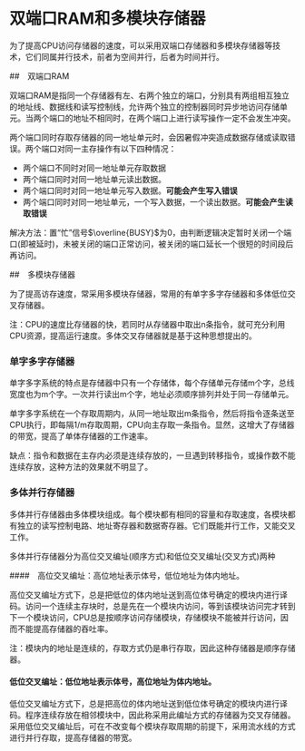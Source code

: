 # 双端口RAM和多模块存储器

为了提高CPU访问存储器的速度，可以采用双端口存储器和多模块存储器等技术，它们同属并行技术，前者为空间并行，后者为时间并行。

##　双端口RAM

双端口RAM是指同一个存储器有左、右两个独立的端口，分别具有两组相互独立的地址线、数据线和读写控制线，允许两个独立的控制器同时异步地访问存储单元。当两个端口的地址不相同时，在两个端口上进行读写操作一定不会发生冲突。

两个端口同时存取存储器的同一地址单元时，会因暑假冲突造成数据存储或读取错误。两个端口对同一主存操作有以下四种情况：

+ 两个端口不同时对同一地址单元存取数据
+ 两个端口同时对同一地址单元读出数据。
+ 两个端口同时对同一地址单元写入数据。**可能会产生写入错误**
+ 两个端口同时对同一地址单元，一个写入数据，一个读出数据。**可能会产生读取错误**

解决方法：置“忙”信号$\overline{BUSY}$为0，由判断逻辑决定暂时关闭一个端口(即被延时)，未被关闭的端口正常访问，被关闭的端口延长一个很短的时间段后再访问。

##　多模块存储器

为了提高访存速度，常采用多模块存储器，常用的有单字多字存储器和多体低位交叉存储器。

注：CPU的速度比存储器的快，若同时从存储器中取出n条指令，就可充分利用CPU资源，提高运行速度。多体交叉存储器就是基于这种思想提出的。

### 单字多字存储器

单字多字系统的特点是存储器中只有一个存储体，每个存储单元存储m个字，总线宽度也为m个字。一次并行读出m个字，地址必须顺序排列并处于同一存储单元。

单字多字系统在一个存取周期内，从同一地址取出m条指令，然后将指令逐条送至CPU执行，即每隔1/m存取周期，CPU向主存取一条指令。显然，这增大了存储器的带宽，提高了单体存储器的工作速率。

缺点：指令和数据在主存内必须是连续存放的，一旦遇到转移指令，或操作数不能连续存放，这种方法的效果就不明显了。

### 多体并行存储器

多体并行存储器由多体模块组成。每个模块都有相同的容量和存取速度，各模块都有独立的读写控制电路、地址寄存器和数据寄存器。它们既能并行工作，又能交叉工作。

多体并行存储器分为高位交叉编址(顺序方式)和低位交叉编址(交叉方式)两种

####　高位交叉编址：高位地址表示体号，低位地址为体内地址。

高位交叉编址方式下，总是把低位的体内地址送到高位体号确定的模块内进行译码。访问一个连续主存块时，总是先在一个模块内访问，等到该模块访问完才转到下一个模块访问，CPU总是按顺序访问存储模块，存储模块不能被并行访问，因而不能提高存储器的吞吐率。

注：模块内的地址是连续的，存取方式仍是串行存取，因此这种存储器是顺序存储器。

#### 低位交叉编址：低位地址表示体号，高位地址为体内地址。

低位交叉编址方式下，总是把高位的体内地址送到低位体号确定的模块内进行译码。程序连续存放在相邻模块中，因此称采用此编址方式的存储器为交叉存储器。采用低位交叉编址后，可在不改变每个模块存取周期的前提下，采用流水线的方式进行并行存取，提高存储器的带宽。



























































